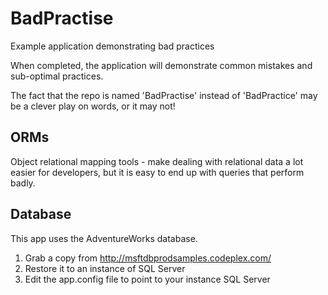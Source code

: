 # BadPractise
Example application demonstrating bad practices

When completed, the application will demonstrate common mistakes and sub-optimal practices.

The fact that the repo is named 'BadPractise' instead of 'BadPractice' may be a clever play on words, or it may not!

## ORMs
Object relational mapping tools - make dealing with relational data a lot easier for developers, but it is easy to end up with queries that perform badly.

## Database
This app uses the AdventureWorks database. 

1. Grab a copy from http://msftdbprodsamples.codeplex.com/
2. Restore it to an instance of SQL Server
3. Edit the app.config file to point to your instance SQL Server
